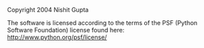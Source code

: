 Copyright 2004 Nishit Gupta

The software is licensed according to the terms of the PSF (Python Software Foundation) license found here: http://www.python.org/psf/license/